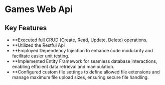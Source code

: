 # Games Web Api

## Key Features
- **Executed full CRUD (Create, Read, Update, Delete) operations.
- **Utilized the Restful Api
- **Employed Dependency Injection to enhance code modularity and facilitate easier unit testing.
- **Implemented Entity Framework for seamless database interactions, enabling efficient data retrieval and manipulation.
- **Configured custom file settings to define allowed file extensions and manage maximum file upload sizes, ensuring secure file handling.

